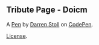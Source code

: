 Tribute Page - Doicm
--------------------


A [Pen](https://codepen.io/dstollbyu/pen/MWYyRXY) by [Darren Stoll](https://codepen.io/dstollbyu) on [CodePen](https://codepen.io).

[License](https://codepen.io/dstollbyu/pen/MWYyRXY/license).